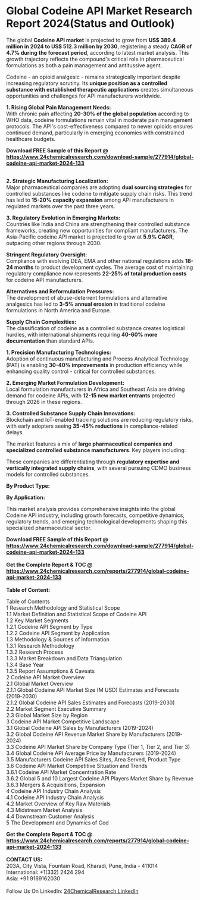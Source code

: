 <h1>Global Codeine API Market Research Report 2024(Status and Outlook)</h1><p>The global <strong>Codeine API market</strong> is projected to grow from <strong>US$ 389.4 million in 2024 to US$ 512.3 million by 2030</strong>, registering a steady <strong>CAGR of 4.7% during the forecast period</strong>, according to latest market analysis. This growth trajectory reflects the compound's critical role in pharmaceutical formulations as both a pain management and antitussive agent.</p><p>Codeine - an opioid analgesic - remains strategically important despite increasing regulatory scrutiny. Its <strong>unique position as a controlled substance with established therapeutic applications</strong> creates simultaneous opportunities and challenges for API manufacturers worldwide.</p><p><strong>1. Rising Global Pain Management Needs:</strong><br>
With chronic pain affecting <strong>20-30% of the global population</strong> according to WHO data, codeine formulations remain vital in moderate pain management protocols. The API's cost-effectiveness compared to newer opioids ensures continued demand, particularly in emerging economies with constrained healthcare budgets.</p><div><b>Download FREE Sample of this Report @ 
            <a href="https://www.24chemicalresearch.com/download-sample/277914/global-codeine-api-market-2024-133">
            https://www.24chemicalresearch.com/download-sample/277914/global-codeine-api-market-2024-133</a></b></div><br><p><strong>2. Strategic Manufacturing Localization:</strong><br>
Major pharmaceutical companies are adopting <strong>dual sourcing strategies</strong> for controlled substances like codeine to mitigate supply chain risks. This trend has led to <strong>15-20% capacity expansion</strong> among API manufacturers in regulated markets over the past three years.</p><p><strong>3. Regulatory Evolution in Emerging Markets:</strong><br>
Countries like India and China are strengthening their controlled substance frameworks, creating new opportunities for compliant manufacturers. The Asia-Pacific codeine API market is projected to grow at <strong>5.9% CAGR</strong>, outpacing other regions through 2030.</p><p><strong>Stringent Regulatory Oversight:</strong><br>
    Compliance with evolving DEA, EMA and other national regulations adds <strong>18-24 months</strong> to product development cycles. The average cost of maintaining regulatory compliance now represents <strong>22-25% of total production costs</strong> for codeine API manufacturers.</p><p><strong>Alternatives and Reformulation Pressures:</strong><br>
    The development of abuse-deterrent formulations and alternative analgesics has led to <strong>3-5% annual erosion</strong> in traditional codeine formulations in North America and Europe.</p><p><strong>Supply Chain Complexities:</strong><br>
    The classification of codeine as a controlled substance creates logistical hurdles, with international shipments requiring <strong>40-60% more documentation</strong> than standard APIs.</p><p><strong>1. Precision Manufacturing Technologies:</strong><br>
Adoption of continuous manufacturing and Process Analytical Technology (PAT) is enabling <strong>30-40% improvements</strong> in production efficiency while enhancing quality control - critical for controlled substances.</p><p><strong>2. Emerging Market Formulation Development:</strong><br>
Local formulation manufacturers in Africa and Southeast Asia are driving demand for codeine APIs, with <strong>12-15 new market entrants</strong> projected through 2026 in these regions.</p><p><strong>3. Controlled Substance Supply Chain Innovations:</strong><br>
Blockchain and IoT-enabled tracking solutions are reducing regulatory risks, with early adopters seeing <strong>35-45% reductions</strong> in compliance-related delays.</p><p>The market features a mix of <strong>large pharmaceutical companies and specialized controlled substance manufacturers</strong>. Key players including:</p><p>These companies are differentiating through <strong>regulatory expertise and vertically integrated supply chains</strong>, with several pursuing CDMO business models for controlled substances.</p><p><strong>By Product Type:</strong></p><p><strong>By Application:</strong></p><p>This market analysis provides comprehensive insights into the global Codeine API industry, including growth forecasts, competitive dynamics, regulatory trends, and emerging technological developments shaping this specialized pharmaceutical sector.</p><div><b>Download FREE Sample of this Report @ 
            <a href="https://www.24chemicalresearch.com/download-sample/277914/global-codeine-api-market-2024-133">
            https://www.24chemicalresearch.com/download-sample/277914/global-codeine-api-market-2024-133</a></b></div><br><div><b>Get the Complete Report & TOC @ 
            <a href="https://www.24chemicalresearch.com/reports/277914/global-codeine-api-market-2024-133">
            https://www.24chemicalresearch.com/reports/277914/global-codeine-api-market-2024-133</a></b></div><br>
            <b>Table of Content:</b><p>Table of Contents<br />
1 Research Methodology and Statistical Scope<br />
1.1 Market Definition and Statistical Scope of Codeine API<br />
1.2 Key Market Segments<br />
1.2.1 Codeine API Segment by Type<br />
1.2.2 Codeine API Segment by Application<br />
1.3 Methodology & Sources of Information<br />
1.3.1 Research Methodology<br />
1.3.2 Research Process<br />
1.3.3 Market Breakdown and Data Triangulation<br />
1.3.4 Base Year<br />
1.3.5 Report Assumptions & Caveats<br />
2 Codeine API Market Overview<br />
2.1 Global Market Overview<br />
2.1.1 Global Codeine API Market Size (M USD) Estimates and Forecasts (2019-2030)<br />
2.1.2 Global Codeine API Sales Estimates and Forecasts (2019-2030)<br />
2.2 Market Segment Executive Summary<br />
2.3 Global Market Size by Region<br />
3 Codeine API Market Competitive Landscape<br />
3.1 Global Codeine API Sales by Manufacturers (2019-2024)<br />
3.2 Global Codeine API Revenue Market Share by Manufacturers (2019-2024)<br />
3.3 Codeine API Market Share by Company Type (Tier 1, Tier 2, and Tier 3)<br />
3.4 Global Codeine API Average Price by Manufacturers (2019-2024)<br />
3.5 Manufacturers Codeine API Sales Sites, Area Served, Product Type<br />
3.6 Codeine API Market Competitive Situation and Trends<br />
3.6.1 Codeine API Market Concentration Rate<br />
3.6.2 Global 5 and 10 Largest Codeine API Players Market Share by Revenue<br />
3.6.3 Mergers & Acquisitions, Expansion<br />
4 Codeine API Industry Chain Analysis<br />
4.1 Codeine API Industry Chain Analysis<br />
4.2 Market Overview of Key Raw Materials<br />
4.3 Midstream Market Analysis<br />
4.4 Downstream Customer Analysis<br />
5 The Development and Dynamics of Cod</p><div><b>Get the Complete Report & TOC @ 
            <a href="https://www.24chemicalresearch.com/reports/277914/global-codeine-api-market-2024-133">
            https://www.24chemicalresearch.com/reports/277914/global-codeine-api-market-2024-133</a></b></div><br><b>CONTACT US:</b><br>
            203A, City Vista, Fountain Road, Kharadi, Pune, India - 411014<br>
            International: +1(332) 2424 294<br>
            Asia: +91 9169162030 <br><br>
            Follow Us On LinkedIn: <a href="https://www.linkedin.com/company/24chemicalresearch/">24ChemicalResearch LinkedIn</a>
